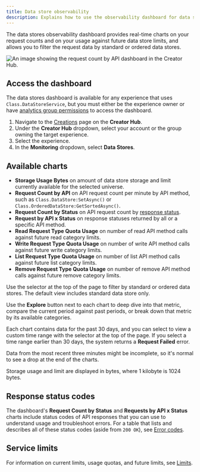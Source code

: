 ```yaml
---
title: Data store observability
description: Explains how to use the observability dashboard for data stores.
---
```


The data stores observability dashboard provides real-time charts on your request counts and on your usage against future data store limits, and allows you to filter the request data by standard or ordered data stores.

![An image showing the request count by API dashboard in the Creator Hub.](../../assets/data/data-store/Data-Store-API.png)

## Access the dashboard

The data stores dashboard is available for any experience that uses `Class.DataStoreService`, but you must either be the experience owner or have [analytics group permissions](../../production/analytics/analytics-dashboard.md#grant-group-permission) to access the dashboard.

1. Navigate to the [Creations](https://create.roblox.com/dashboard/creations) page on the **Creator Hub**.
2. Under the **Creator Hub** dropdown, select your account or the group owning the target experience.
3. Select the experience.
4. In the **Monitoring** dropdown, select **Data Stores**.

## Available charts

- **Storage Usage Bytes** on amount of data store storage and limit currently available for the selected universe.
- **Request Count by API** on API request count per minute by API method, such as `Class.DataStore:SetAsync()` or `Class.OrderedDataStore:GetSortedAsync()`.
- **Request Count by Status** on API request count by [response status](#response-status-codes).
- **Request by API x Status** on response statuses returned by all or a specific API method.
- **Read Request Type Quota Usage** on number of read API method calls against future read category limits.
- **Write Request Type Quota Usage** on number of write API method calls against future write category limits.
- **List Request Type Quota Usage** on number of list API method calls against future list category limits.
- **Remove Request Type Quota Usage** on number of remove API method calls against future remove category limits.

Use the selector at the top of the page to filter by standard or ordered data stores. The default view includes standard data store only.

Use the **Explore** button next to each chart to deep dive into that metric, compare the current period against past periods, or break down that metric by its available categories.

Each chart contains data for the past 30 days, and you can select to view a custom time range with the selector at the top of the page. If you select a time range earlier than 30 days, the system returns a **Request Failed** error.

Data from the most recent three minutes might be incomplete, so it's normal to see a drop at the end of the charts.

Storage usage and limit are displayed in bytes, where 1 kilobyte is 1024 bytes.

## Response status codes

The dashboard's **Request Count by Status** and **Requests by API x Status** charts include status codes of API responses that you can use to understand usage and troubleshoot errors. For a table that lists and describes all of these status codes (aside from `200 OK`), see [Error codes](error-codes-and-limits.md#error-code-reference).

## Service limits

For information on current limits, usage quotas, and future limits, see [Limits](error-codes-and-limits.md#limits).
